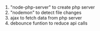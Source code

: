 1. "node-php-server" to create php server
2. "nodemon" to detect file changes
3. ajax to fetch data from php server
4. debounce funtion to reduce api calls

